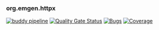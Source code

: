 ### org.emgen.httpx

[![buddy pipeline](https://app.buddy.works/emilancius/httpx/pipelines/pipeline/206340/badge.svg?token=81fd08f9dc0941ea47188f6cbfe87865246ab0639155aae876798969dfe843a4 "buddy pipeline")](https://app.buddy.works/emilancius/httpx/pipelines/pipeline/206340)
[![Quality Gate Status](https://sonarcloud.io/api/project_badges/measure?project=httpx&metric=alert_status)](https://sonarcloud.io/dashboard?id=httpx)
[![Bugs](https://sonarcloud.io/api/project_badges/measure?project=httpx&metric=bugs)](https://sonarcloud.io/dashboard?id=httpx)
[![Coverage](https://sonarcloud.io/api/project_badges/measure?project=httpx&metric=coverage)](https://sonarcloud.io/dashboard?id=httpx)
